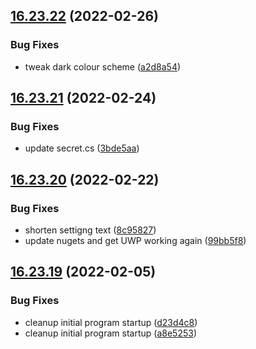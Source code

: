 ## [16.23.22](https://github.com/phandcock/GrampsView/compare/v16.23.21...v16.23.22) (2022-02-26)


### Bug Fixes

* tweak dark colour scheme ([a2d8a54](https://github.com/phandcock/GrampsView/commit/a2d8a5427e789b9831ac2682f76dbebdb429a559))



## [16.23.21](https://github.com/phandcock/GrampsView/compare/v16.23.20...v16.23.21) (2022-02-24)


### Bug Fixes

* update secret.cs ([3bde5aa](https://github.com/phandcock/GrampsView/commit/3bde5aaadc6df46e09d41c4cfab537749ee89f1c))



## [16.23.20](https://github.com/phandcock/GrampsView/compare/v16.23.19...v16.23.20) (2022-02-22)


### Bug Fixes

* shorten settigng text ([8c95827](https://github.com/phandcock/GrampsView/commit/8c958278900fa3d232682878f68fedf327755f77))
* update nugets and get UWP working again ([99bb5f8](https://github.com/phandcock/GrampsView/commit/99bb5f810701722da2e0aea80af36357e9cbafd3))



## [16.23.19](https://github.com/phandcock/GrampsView/compare/v16.23.18...v16.23.19) (2022-02-05)


### Bug Fixes

* cleanup initial program startup ([d23d4c8](https://github.com/phandcock/GrampsView/commit/d23d4c8f911c7c3a4e71132810443b4be07ab0e4))
* cleanup initial program startup ([a8e5253](https://github.com/phandcock/GrampsView/commit/a8e5253b16d663ae2f99debd8a30271e4d5a7e8a))



